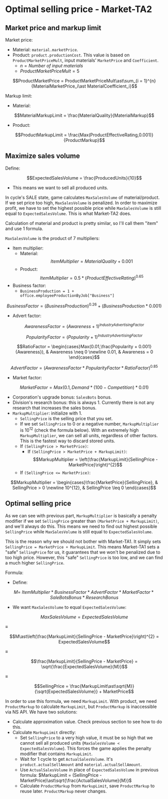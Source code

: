 # Optimal selling price - Market-TA2

## Market price and markup limit

Market price:

- Material: `material.marketPrice`.
- Product: `product.productionCost`. This value is based on `ProductMarketPriceMult`, input materials' `MarketPrice` and `Coefficient`.
  - $n = {Number\ of\ input\ materials}$
  - $ProductMarketPriceMult = 5$

$$ProductMarketPrice = ProductMarketPriceMult\ast\sum_{i = 1}^{n}{MaterialMarketPrice_i\ast MaterialCoefficient_i}$$

Markup limit:

- Material:

$$MaterialMarkupLimit = \frac{MaterialQuality}{MaterialMarkup}$$

- Product:

$$ProductMarkupLimit = \frac{Max(ProductEffectiveRating,0.001)}{ProductMarkup}$$

## Maximize sales volume

Define:

$$ExpectedSalesVolume = \frac{ProducedUnits}{10}$$

- This means we want to sell all produced units.

In cycle's SALE state, game calculates `MaxSalesVolume` of material/product. If we set price too high, `MaxSalesVolume` is penalized. In order to maximize profit, we have to set the highest possible price while `MaxSalesVolume` is still equal to `ExpectedSalesVolume`. This is what Market-TA2 does.

Calculation of material and product is pretty similar, so I'll call them "item" and use 1 formula.

`MaxSalesVolume` is the product of 7 multipliers:

- Item multiplier:
  - Material:
    $$ItemMultiplier = MaterialQuality + 0.001$$
  - Product:
    $$ItemMultiplier = 0.5\ast(ProductEffectiveRating)^{0.65}$$
- Business factor:
  - `BusinessProduction = 1 + office.employeeProductionByJob["Business"]`

$${BusinessFactor = (BusinessProduction)}^{0.26} + \left({BusinessProduction}\ast{0.001}\right)$$

- Advert factor:

$$AwarenessFactor = (Awareness + 1)^{IndustryAdvertisingFactor}$$

$$PopularityFactor = (Popularity + 1)^{IndustryAdvertisingFactor}$$

$$RatioFactor = \begin{cases}Max(0.01,\frac{Popularity + 0.001}{Awareness}), & Awareness \neq 0 \newline 0.01, & Awareness = 0 \end{cases}$$

$$AdvertFactor = (AwarenessFactor\ast PopularityFactor\ast RatioFactor)^{0.85}$$

- Market factor:

$$MarketFactor = Max\left(0.1,{Demand\ast(100 - Competition)}\ast{0.01}\right)$$

- Corporation's upgrade bonus: `SalesBots` bonus.
- Division's research bonus: this is always 1. Currently there is not any research that increases the sales bonus.
- `MarkupMultiplier`: initialize with 1.
  - `SellingPrice` is the selling price that you set.
  - If we set `SellingPrice` to 0 or a negative number, `MarkupMultiplier` is $10^{12}$ (check the formula below). With an extremely high `MarkupMultiplier`, we can sell all units, regardless of other factors. This is the fastest way to discard stored units.
  - If `(SellingPrice > MarketPrice)`:
    - If `(SellingPrice > MarketPrice + MarkupLimit)`:
      $$MarkupMultiplier = \left(\frac{MarkupLimit}{SellingPrice - MarketPrice}\right)^{2}$$
  - If `(SellingPrice <= MarketPrice)`:

$$MarkupMultiplier = \begin{cases}\frac{MarketPrice}{SellingPrice}, & SellingPrice > 0 \newline 10^{12}, & SellingPrice \leq 0 \end{cases}$$

## Optimal selling price

As we can see with previous part, `MarkupMultiplier` is basically a penalty modifier if we set `SellingPrice` greater than `(MarketPrice + MarkupLimit)`, and we'll always do this. This means we need to find out highest possible `SellingPrice` while `MaxSalesVolume` is still equal to `ExpectedSalesVolume`.

This is the reason why we should not bother with Market-TA1. It simply sets `SellingPrice = MarketPrice + MarkupLimit`. This means Market-TA1 sets a "safe" `SellingPrice` for us, it guarantees that we won't be penalized due to too high price. However, this "safe" `SellingPrice` is too low, and we can find a much higher `SellingPrice`.

Formula:

- Define:

$$M = \ ItemMultiplier\ast BusinessFactor\ast AdvertFactor\ast MarketFactor\ast SaleBotsBonus\ast ResearchBonus$$

- We want `MaxSalesVolume` to equal `ExpectedSalesVolume`:

$$MaxSalesVolume = ExpectedSalesVolume$$

≡

$$M\ast\left(\frac{MarkupLimit}{SellingPrice - MarketPrice}\right)^{2} = ExpectedSalesVolume$$

≡

$$\frac{MarkupLimit}{SellingPrice - MarketPrice} = \sqrt{\frac{ExpectedSalesVolume}{M}}$$

≡

$$SellingPrice = \frac{MarkupLimit\ast\sqrt{M}}{\sqrt{ExpectedSalesVolume}} + MarketPrice$$

In order to use this formula, we need `MarkupLimit`. With product, we need `ProductMarkup` to calculate `MarkupLimit`, but `ProductMarkup` is inaccessible via NS API. We have two solutions:

- Calculate approximation value. Check previous section to see how to do this.
- Calculate `MarkupLimit` directly:
  - Set `SellingPrice` to a very high value, it must be so high that we cannot sell all produced units (`MaxSalesVolume < ExpectedSalesVolume`). This forces the game applies the penalty modifier that contains `MarkupLimit`.
  - Wait for 1 cycle to get `ActualSalesVolume`. It's `product.actualSellAmount` and `material.actualSellAmount`.
  - Use `ActualSalesVolume` in place of `ExpectedSalesVolume` in previous formula: $MarkupLimit = (SellingPrice - MarketPrice)\ast\sqrt{\frac{ActualSalesVolume}{M}}$
  - Calculate `ProductMarkup` from `MarkupLimit`, save `ProductMarkup` to reuse later. `ProductMarkup` never changes.
